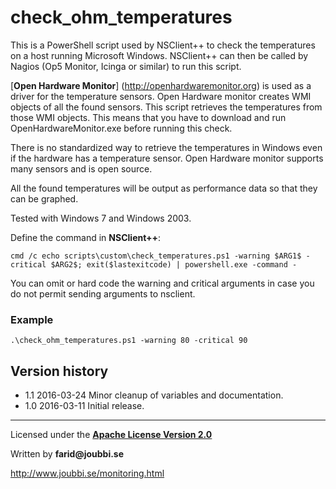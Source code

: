 # check_ohm_temperatures

This is a PowerShell script used by NSClient++ to check the temperatures on a host running Microsoft Windows.
NSClient++ can then be called by Nagios (Op5 Monitor, Icinga or similar) to run this script.


[__Open Hardware Monitor__] (http://openhardwaremonitor.org) is used as a driver for the temperature sensors.
Open Hardware monitor creates WMI objects of all the found sensors. This script retrieves the temperatures from those WMI objects.
This means that you have to download and run OpenHardwareMonitor.exe before running this check.

There is no standardized way to retrieve the temperatures in Windows even if the hardware has a temperature sensor.
Open Hardware monitor supports many sensors and is open source.


All the found temperatures will be output as performance data so that they can be graphed.


Tested with Windows 7 and Windows 2003.


Define the command in __NSClient++__:
```
cmd /c echo scripts\custom\check_temperatures.ps1 -warning $ARG1$ -critical $ARG2$; exit($lastexitcode) | powershell.exe -command -
```
You can omit or hard code the warning and critical arguments in case you do not permit sending arguments to nsclient.


### Example
```
.\check_ohm_temperatures.ps1 -warning 80 -critical 90
```

## Version history
* 1.1 2016-03-24 Minor cleanup of variables and documentation.
* 1.0 2016-03-11 Initial release.


___

Licensed under the [__Apache License Version 2.0__](https://www.apache.org/licenses/LICENSE-2.0)

Written by __farid@joubbi.se__

http://www.joubbi.se/monitoring.html

